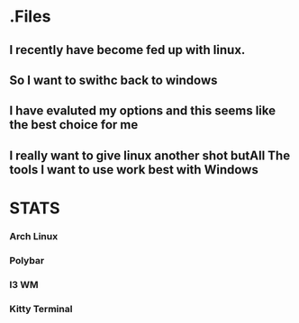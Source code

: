 # .Files
## I recently have become fed up with linux.
## So I want to swithc back to windows
## I have evaluted my options and this seems like the best choice for me
## I really want to give linux another shot butAll The tools I want to use work best with Windows

# STATS
### Arch Linux
### Polybar
### I3 WM
### Kitty Terminal

